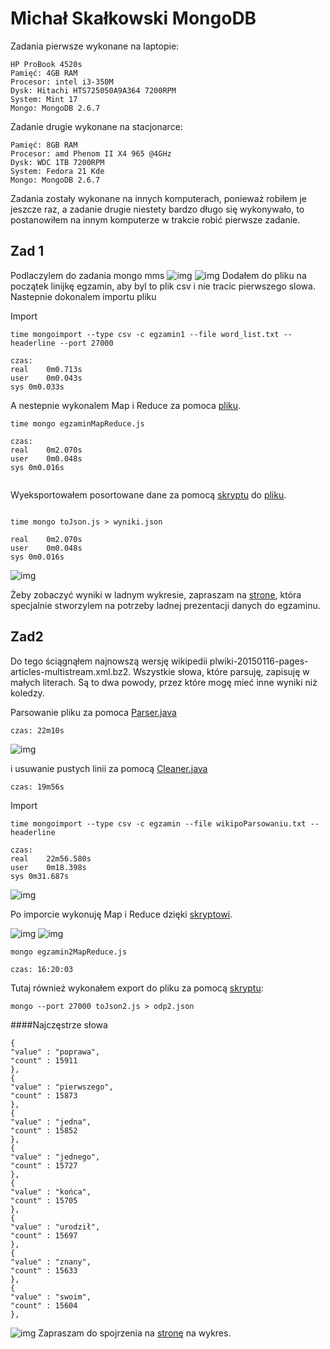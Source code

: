 # Michał Skałkowski MongoDB

Zadania pierwsze wykonane na laptopie:

~~~~
HP ProBook 4520s
Pamięć: 4GB RAM
Procesor: intel i3-350M
Dysk: Hitachi HTS725050A9A364 7200RPM 
System: Mint 17
Mongo: MongoDB 2.6.7

~~~~

Zadanie drugie wykonane na stacjonarce: 

~~~~
Pamięć: 8GB RAM
Procesor: amd Phenom II X4 965 @4GHz
Dysk: WDC 1TB 7200RPM 
System: Fedora 21 Kde
Mongo: MongoDB 2.6.7
~~~~

Zadania zostały wykonane na innych komputerach, ponieważ robiłem je jeszcze raz, a zadanie drugie niestety bardzo długo się wykonywało, to postanowiłem na innym komputerze w trakcie robić pierwsze zadanie.
## Zad 1
Podlaczylem do zadania mongo mms
![img](img/avg.png)
![img](img/avg2.png)
Dodałem do pliku na początek linijkę egzamin, aby byl to plik csv i nie tracic pierwszego slowa. Nastepnie dokonalem importu pliku

Import
~~~
time mongoimport --type csv -c egzamin1 --file word_list.txt --headerline --port 27000

czas:
real	0m0.713s
user	0m0.043s
sys	0m0.033s

~~~

A nestepnie wykonalem Map i Reduce za pomoca [pliku](egzaminMapReduce.js).
~~~
time mongo egzaminMapReduce.js 

czas: 
real	0m2.070s
user	0m0.048s
sys	0m0.016s


~~~

Wyeksportowałem posortowane dane za pomocą [skryptu](toJson.js) do [pliku](wyniki.json).
~~~

time mongo toJson.js > wyniki.json

real	0m2.070s
user	0m0.048s
sys	0m0.016s
~~~

![img](img/stats2.png)

Żeby zobaczyć wyniki w ladnym wykresie, zapraszam na [strone](http://egzamin.project-midas.com), która specjalnie stworzylem na potrzeby ladnej prezentacji danych do egzaminu.

## Zad2
Do tego ściągnąłem najnowszą wersję wikipedii plwiki-20150116-pages-articles-multistream.xml.bz2. Wszystkie słowa, które parsuję, zapisuję w małych literach. Są to dwa powody, przez które mogę mieć inne wyniki niż koledzy.

Parsowanie pliku za pomoca [Parser.java](Parser.java)
~~~
czas: 22m10s
~~~

![img](img/czyszczenie.png)

i usuwanie pustych linii za pomocą [Cleaner.java](Cleaner.java)

~~~
czas: 19m56s
~~~

Import
~~~
time mongoimport --type csv -c egzamin --file wikipoParsowaniu.txt --headerline

czas: 
real	22m56.580s
user	0m18.398s
sys	0m31.687s
~~~
![img](img/import.png)

Po imporcie wykonuję Map i Reduce dzięki [skryptowi](egzamin2MapReduce).

![img](img/map.png)
![img](img/reduce.png)

~~~
mongo egzamin2MapReduce.js

czas: 16:20:03
~~~

Tutaj również wykonałem export do pliku za pomocą [skryptu](toJson2.js):

~~~~
mongo --port 27000 toJson2.js > odp2.json 
~~~~


####Najczęstrze słowa
~~~
{
"value" : "poprawa",
"count" : 15911
},
{
"value" : "pierwszego",
"count" : 15873
},
{
"value" : "jedna",
"count" : 15852
},
{
"value" : "jednego",
"count" : 15727
},
{
"value" : "końca",
"count" : 15705
},
{
"value" : "urodził",
"count" : 15697
},
{
"value" : "znany",
"count" : 15633
},
{
"value" : "swoim",
"count" : 15604
},
~~~
![img](img/stats2.png)
Zapraszam do spojrzenia na [stronę](http://egzamin.project-midas.com) na wykres.
